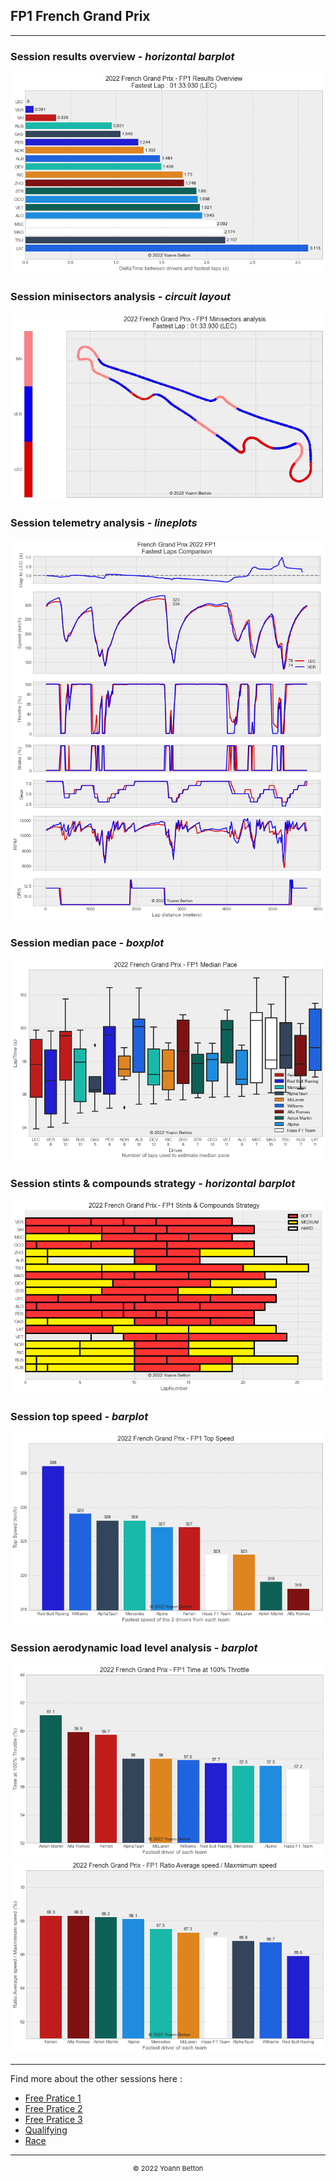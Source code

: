 ## FP1 French Grand Prix

---

### Session results overview - *horizontal barplot*

<img src="/output/2022-07-24_French_Grand_Prix/fp1_results_overview_white.png?raw=true"/>

### Session minisectors analysis - *circuit layout*

<img src="/output/2022-07-24_French_Grand_Prix/fp1_minisectors_analysis_white.png?raw=true"/>

### Session telemetry analysis - *lineplots*

<img src="/output/2022-07-24_French_Grand_Prix/fp1_telemetry_analysis_white.png?raw=true"/>

### Session median pace - *boxplot*

<img src="/output/2022-07-24_French_Grand_Prix/fp1_median_pace_white.png?raw=true"/>

### Session stints & compounds strategy - *horizontal barplot*

<img src="/output/2022-07-24_French_Grand_Prix/fp1_stints_compounds_stategy_white.png?raw=true"/>

### Session top speed - *barplot*

<img src="/output/2022-07-24_French_Grand_Prix/topspeed_fp1_white.png?raw=true"/>

### Session aerodynamic load level analysis - *barplot*

<img src="/output/2022-07-24_French_Grand_Prix/fp1_maximum_throttle_white.png?raw=true"/>

<img src="/output/2022-07-24_French_Grand_Prix/fp1_speed_ratio_white.png?raw=true"/>

--- 

Find more about the other sessions here :
  - [Free Pratice 1](/page/FP1/2022-07-24_French_Grand_Prix)  
  - [Free Pratice 2](/page/FP2/2022-07-24_French_Grand_Prix) 
  - [Free Pratice 3](/page/FP3/2022-07-24_French_Grand_Prix)
  - [Qualifying](/page/Qualifying/2022-07-24_French_Grand_Prix) 
  - [Race](/page/Race/2022-07-24_French_Grand_Prix)

---

<div style="text-align: center">
  <p style="font-size:11px">&copy; 2022 Yoann Betton</p>
</div>

<!-- ---

<p style="font-size:11px">Page generated from <a href="https://github.com/yoannbtn/yoannbtn.github.io">github.com/yoannbtn</a>.</p> -->